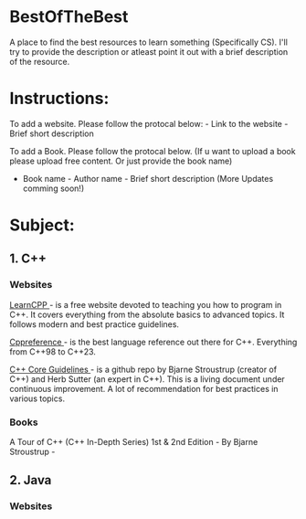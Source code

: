 # BestOfTheBest
A place to find the best resources to learn something (Specifically CS). I'll try to provide the description or atleast point it out with a brief description of the resource. 

<h1>Instructions:</h1>
To add a website. Please follow the protocal below: 
- Link to the website - Brief short description 

To add a Book. Please follow the protocal below. (If u want to upload a book please upload free content. Or just provide the book name)
- Book name - Author name - Brief short description
(More Updates comming soon!)

<h1>Subject:</h1>
<h2>1. C++ </h2>
<h3> Websites </h3>
<a href = "https://www.learncpp.com/" > LearnCPP </a> -  is a free website devoted to teaching you how to program in C++.  It covers everything from the absolute basics to            advanced topics. It follows modern and best practice guidelines.

<a href = "https://en.cppreference.com/" > Cppreference </a> - is the best language reference out there for C++. Everything from C++98 to C++23.

<a href = "https://github.com/isocpp/CppCoreGuidelines/blob/master/CppCoreGuidelines.md#es20-always-initialize-an-object" > C++ Core Guidelines </a> - is a github repo by Bjarne Stroustrup (creator of C++) and Herb Sutter (an expert in C++). This is a living document under continuous improvement. A lot of recommendation for best practices in various topics.

<h3> Books </h3>
A Tour of C++ (C++ In-Depth Series) 1st & 2nd Edition - By Bjarne Stroustrup -

<h2>2. Java </h2>
<h3> Websites </h3>
